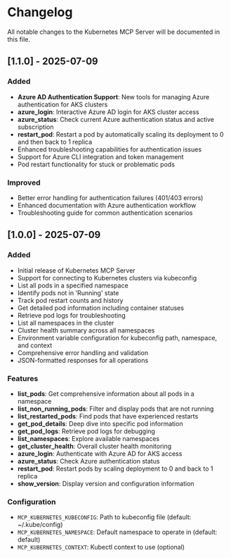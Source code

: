 # Changelog

All notable changes to the Kubernetes MCP Server will be documented in this file.

## [1.1.0] - 2025-07-09

### Added
- **Azure AD Authentication Support**: New tools for managing Azure authentication for AKS clusters
- **azure_login**: Interactive Azure AD login for AKS cluster access
- **azure_status**: Check current Azure authentication status and active subscription
- **restart_pod**: Restart a pod by automatically scaling its deployment to 0 and then back to 1 replica
- Enhanced troubleshooting capabilities for authentication issues
- Support for Azure CLI integration and token management
- Pod restart functionality for stuck or problematic pods

### Improved
- Better error handling for authentication failures (401/403 errors)
- Enhanced documentation with Azure authentication workflow
- Troubleshooting guide for common authentication scenarios

## [1.0.0] - 2025-07-09

### Added
- Initial release of Kubernetes MCP Server
- Support for connecting to Kubernetes clusters via kubeconfig
- List all pods in a specified namespace
- Identify pods not in 'Running' state
- Track pod restart counts and history
- Get detailed pod information including container statuses
- Retrieve pod logs for troubleshooting
- List all namespaces in the cluster
- Cluster health summary across all namespaces
- Environment variable configuration for kubeconfig path, namespace, and context
- Comprehensive error handling and validation
- JSON-formatted responses for all operations

### Features
- **list_pods**: Get comprehensive information about all pods in a namespace
- **list_non_running_pods**: Filter and display pods that are not running
- **list_restarted_pods**: Find pods that have experienced restarts
- **get_pod_details**: Deep dive into specific pod information
- **get_pod_logs**: Retrieve pod logs for debugging
- **list_namespaces**: Explore available namespaces
- **get_cluster_health**: Overall cluster health monitoring
- **azure_login**: Authenticate with Azure AD for AKS access
- **azure_status**: Check Azure authentication status
- **restart_pod**: Restart pods by scaling deployment to 0 and back to 1 replica
- **show_version**: Display version and configuration information

### Configuration
- `MCP_KUBERNETES_KUBECONFIG`: Path to kubeconfig file (default: ~/.kube/config)
- `MCP_KUBERNETES_NAMESPACE`: Default namespace to operate in (default: default)
- `MCP_KUBERNETES_CONTEXT`: Kubectl context to use (optional)
